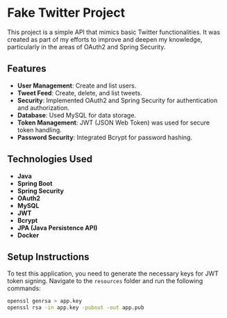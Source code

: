 # Fake Twitter Project

This project is a simple API that mimics basic Twitter functionalities. It was created as part of my efforts to improve and deepen my knowledge, particularly in the areas of OAuth2 and Spring Security.

## Features

- **User Management**: Create and list users.
- **Tweet Feed**: Create, delete, and list tweets.
- **Security**: Implemented OAuth2 and Spring Security for authentication and authorization.
- **Database**: Used MySQL for data storage.
- **Token Management**: JWT (JSON Web Token) was used for secure token handling.
- **Password Security**: Integrated Bcrypt for password hashing.

## Technologies Used

- **Java**
- **Spring Boot**
- **Spring Security**
- **OAuth2**
- **MySQL**
- **JWT**
- **Bcrypt**
- **JPA (Java Persistence API)**
- **Docker**

## Setup Instructions

To test this application, you need to generate the necessary keys for JWT token signing. Navigate to the `resources` folder and run the following commands:

```bash
openssl genrsa > app.key
openssl rsa -in app.key -pubout -out app.pub
